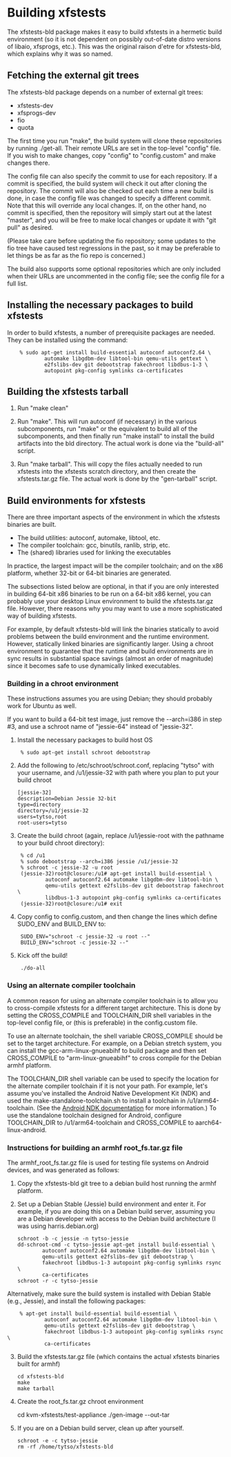 # Building xfstests

The xfstests-bld package makes it easy to build xfstests in a hermetic
build environment (so it is not dependent on possibly out-of-date
distro versions of libaio, xfsprogs, etc.).  This was the original
raison d'etre for xfstests-bld, which explains why it was so named.

## Fetching the external git trees

The xfstests-bld package depends on a number of external git trees:

* xfstests-dev
* xfsprogs-dev
* fio
* quota

The first time you run "make", the build system will clone these
repositories by running ./get-all.  Their remote URLs are set in the
top-level "config" file.  If you wish to make changes, copy "config"
to "config.custom" and make changes there.

The config file can also specify the commit to use for each
repository.  If a commit is specified, the build system will check it
out after cloning the repository.  The commit will also be checked out
each time a new build is done, in case the config file was changed to
specify a different commit.  Note that this will override any local
changes.  If, on the other hand, no commit is specified, then the
repository will simply start out at the latest "master", and you will
be free to make local changes or update it with "git pull" as desired.

(Please take care before updating the fio repository; some updates to
the fio tree have caused test regressions in the past, so it may be
preferable to let things be as far as the fio repo is concerned.)

The build also supports some optional repositories which are only
included when their URLs are uncommented in the config file; see the
config file for a full list.

## Installing the necessary packages to build xfstests

In order to build xfstests, a number of prerequisite packages are
needed.  They can be installed using the command:

        % sudo apt-get install build-essential autoconf autoconf2.64 \
                automake libgdbm-dev libtool-bin qemu-utils gettext \
                e2fslibs-dev git debootstrap fakechroot libdbus-1-3 \
                autopoint pkg-config symlinks ca-certificates

## Building the xfstests tarball

1.  Run "make clean"

2.  Run "make".  This will run autoconf (if necessary) in the various
subcomponents, run "make" or the equivalent to build all of the
subcomponents, and then finally run "make install" to install the
build artifacts into the bld directory.  The actual work is done via
the "build-all" script.

3.  Run "make tarball".  This will copy the files actually needed to
run xfstests into the xfstests scratch directory, and then create the
xfstests.tar.gz file.  The actual work is done by the "gen-tarball"
script.

## Build environments for xfstests

There are three important aspects of the environment in which the
xfstests binaries are built.

* The build utilities: autoconf, automake, libtool, etc.
* The compiler toolchain: gcc, binutils, ranlib, strip, etc.
* The (shared) libraries used for linking the executables

In practice, the largest impact will be the compiler toolchain; and on
the x86 platform, whether 32-bit or 64-bit binaries are generated.

The subsections listed below are optional, in that if you are only
interested in building 64-bit x86 binaries to be run on a 64-bit x86
kernel, you can probably use your desktop Linux environment to build
the xfstests.tar.gz file.  However, there reasons why you may want to
use a more sophisticated way of building xfstests.

For example, by default xfstests-bld will link the binaries statically
to avoid problems between the build environment and the runtime
environment.  However, statically linked binaries are significantly
larger.  Using a chroot environment to guarantee that the runtime and
build environments are in sync results in substantial space savings
(almost an order of magnitude) since it becomes safe to use
dynamically linked executables.


### Building in a chroot environment

These instructions assumes you are using Debian; they should probably
work for Ubuntu as well.

If you want to build a 64-bit test image, just remove the --arch=i386
in step #3, and use a schroot name of "jessie-64" instead of
"jessie-32".

1. Install the necessary packages to build host OS

        % sudo apt-get install schroot debootstrap

2.  Add the following to /etc/schroot/schroot.conf, replacing "tytso"
with your username, and /u1/jessie-32 with path where you plan to
put your build chroot

        [jessie-32]
        description=Debian Jessie 32-bit
        type=directory
        directory=/u1/jessie-32
        users=tytso,root
        root-users=tytso

3. Create the build chroot (again, replace /u1/jessie-root with the
pathname to your build chroot directory):

        % cd /u1
        % sudo debootstrap --arch=i386 jessie /u1/jessie-32
        % schroot -c jessie-32 -u root
        (jessie-32)root@closure:/u1# apt-get install build-essential \
                autoconf autoconf2.64 automake libgdbm-dev libtool-bin \
                qemu-utils gettext e2fslibs-dev git debootstrap fakechroot \
                libdbus-1-3 autopoint pkg-config symlinks ca-certificates
        (jessie-32)root@closure:/u1# exit

4. Copy config to config.custom, and then change the lines which
define SUDO_ENV and BUILD_ENV to:

        SUDO_ENV="schroot -c jessie-32 -u root --"
        BUILD_ENV="schroot -c jessie-32 --"

5. Kick off the build!

        ./do-all


### Using an alternate compiler toolchain

A common reason for using an alternate compiler toolchain is to allow
you to cross-compile xfstests for a different target architecture.
This is done by setting the CROSS_COMPILE and TOOLCHAIN_DIR shell
variables in the top-level config file, or (this is preferable) in the
config.custom file.

To use an alternate toolchain, the shell variable CROSS_COMPILE
should be set to the target architecture.  For example, on a Debian
stretch system, you can install the gcc-arm-linux-gnueabihf to build package
and then set CROSS_COMPILE to "arm-linux-gnueabihf" to cross compile
for the Debian armhf platform.

The TOOLCHAIN_DIR shell variable can be used to specify the location
for the alternate compiler toolchain if it is not your path.  For
example, let's assume you've installed the Android Native Development
Kit (NDK) and used the make-standalone-toolchain.sh to install a
toolchain in /u1/arm64-toolchain.  (See the [Android NDK
documentation](https://developer.android.com/ndk/guides/standalone_toolchain.html)
for more information.)  To use the standalone toolchain designed for
Android, configure TOOLCHAIN_DIR to /u1/arm64-toolchain and
CROSS_COMPILE to aarch64-linux-android.

### Instructions for building an armhf root_fs.tar.gz file

The armhf_root_fs.tar.gz file is used for testing file systems on
Android devices, and was generated as follows:

1.  Copy the xfstests-bld git tree to a debian build host running the
armhf platform.

2.  Set up a Debian Stable (Jessie) build environment and enter it.  For
example, if you are doing this on a Debian build server, assuming you
are a Debian developer with access to the Debian build architecture (I
was using harris.debian.org)

        schroot -b -c jessie -n tytso-jessie
        dd-schroot-cmd -c tytso-jessie apt-get install build-essential \
                autoconf autoconf2.64 automake libgdbm-dev libtool-bin \
                qemu-utils gettext e2fslibs-dev git debootstrap \
                fakechroot libdbus-1-3 autopoint pkg-config symlinks rsync \
                ca-certificates
        schroot -r -c tytso-jessie
Alternatively, make sure the build system is installed with Debian
Stable (e.g., Jessie), and install the following packages:

        % apt-get install build-essential build-essential \
                autoconf autoconf2.64 automake libgdbm-dev libtool-bin \
                qemu-utils gettext e2fslibs-dev git debootstrap \
                fakechroot libdbus-1-3 autopoint pkg-config symlinks rsync \
                ca-certificates

3.  Build the xfstests.tar.gz file (which contains the actual xfstests binaries built for armhf)

        cd xfstests-bld
        make
        make tarball

4.   Create the root_fs.tar.gz chroot environment

        cd kvm-xfstests/test-appliance
        ./gen-image --out-tar

5.  If you are on a Debian build server, clean up after yourself.

        schroot -e -c tytso-jessie
        rm -rf /home/tytso/xfstests-bld
